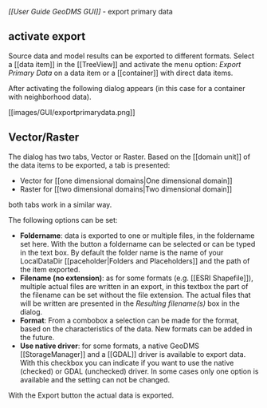 _[[User Guide GeoDMS GUI]]_ - export primary data

## activate export
Source data and model results can be exported to different formats. Select a [[data item]] in the [[TreeView]] and activate the menu option: _Export Primary Data_ on a data item or a [[container]] with direct data items.  

After activating the following dialog appears (in this case for a container with neighborhood data).

[[images/GUI/exportprimarydata.png]]<br>

## Vector/Raster

The dialog has two tabs, Vector or Raster. Based on the [[domain unit]] of the data items to be exported, a tab is presented:
- Vector for [[one dimensional domains|One dimensional domain]]
- Raster for [[two dimensional domains|Two dimensional domain]] 

both tabs work in a similar way.

The following options can be set:
- **Foldername**: data is exported to one or multiple files, in the foldername set here. With the button a foldername can be selected or can be typed in the text box. By default the folder name is the name of your LocalDataDir [[paceholder|Folders and Placeholders]] and the path of the item exported.
- **Filename (no extension)**: as for some formats (e.g. [[ESRI Shapefile]]), multiple actual files are written in an export, in this textbox the part of the filename can be set without the file extension. The actual files that will be written are presented in the _Resulting filename(s)_ box in the dialog.     
- **Format**: From a combobox a selection can be made for the format, based on the characteristics of the data. New formats can be added in the future.   
- **Use native driver**: for some formats, a native GeoDMS [[StorageManager]] and a [[GDAL]] driver is available to export data. With this checkbox you can indicate if you want to use the native (checked) or GDAL (unchecked) driver. In some cases only one option is available and the setting can not be changed.

With the Export button the actual data is exported. 

 

